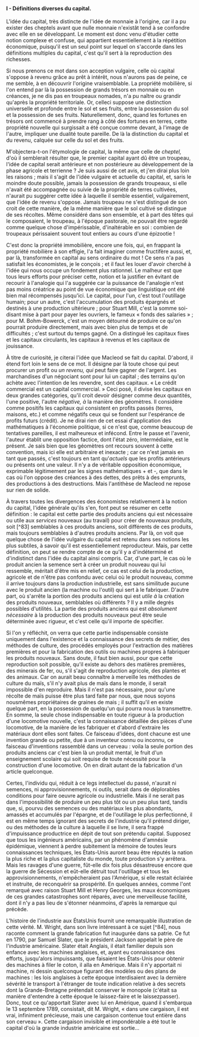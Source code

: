 #### I - Définitions diverses du capital.

L'idée du capital, très distincte de l'idée de monnaie à l'origine, car il a pu exister des cheptels avant que nulle monnaie n'existât tend à se confondre avec elle en se développant. Le moment est donc venu d'étudier cette notion complexe et confuse, qui appartient essentiellement à la répétition économique, puisqu'il est un seul point sur lequel on s'accorde dans les définitions multiples du capital, c'est qu'il sert à la reproduction des richesses.

Si nous prenons ce mot dans son acception vulgaire, celle où capital s'oppose à revenu grâce au prêt à intérêt, nous n'aurons pas de peine, ce me semble, à en découvrir l'origine vraisemblable. La propriété mobilière, si l'on entend par là la possession de grands trésors en monnaie ou en créances, je ne dis pas en troupeaux nomades, n'a pu naître ou grandir qu'après la propriété territoriale. Or, celleci suppose une distinction universelle et profonde entre le sol et ses fruits, entre la possession du sol et la possession de ses fruits. Naturellement, donc, quand les fortunes en trésors ont commencé à prendre rang à côté des fortunes en terres, cette propriété nouvelle qui surgissait a été conçue comme devant, à l'image de l'autre, impliquer une dualité toute pareille. De là la distinction du capital et du revenu, calquée sur celle du sol et des fruits.

M'objectera-t-on l'étymologie de capital, la même que celle de _cheptel,_ d'où il semblerait résulter que, le premier capital ayant dû être un troupeau, l'idée de capital serait antérieure et non postérieure au développement de la phase agricole et terrienne ? Je suis aussi de cet avis, et j'en dirai plus loin les raisons ; mais il s'agit de l'idée vulgaire et actuelle du capital, et, saris le moindre doute possible, jamais la possession de grands troupeaux, si elle n'avait été accompagnée ou suivie de la propriété de terres cultivées, n'aurait pu suggérer cette idée à laquelle il semble essentiel, vulgairement, que l'idée de revenu s'oppose. Jamais troupeau ne s'est distingué de son croit de cette manière, de la même manière que le sol cultivé se distingue de ses récoltes. Même considéré dans son ensemble, et à part des têtes qui le composaient, le troupeau, à l'époque pastorale, ne pouvait être regardé comme quelque chose d'impérissable, d'inaltérable en soi : combien de troupeaux périssaient souvent tout entiers au cours d'une épizootie !

C'est donc la propriété immobilière, encore une fois, qui, en frappant la propriété mobilière à son effigie, l'a fait imaginer comme fructifère aussi, et, par là, transformée en capital au sens ordinaire du mot ! Ce sens n'a pas satisfait les économistes, je le conçois ; et il faut les louer d'avoir cherché à l'idée qui nous occupe un fondement plus rationnel. Le malheur est que tous leurs efforts pour préciser cette, notion et la justifier en évitant de recourir à l'analogie qui l'a suggérée car la puissance de l'analogie n'est pas moins créatrice au point de vue économique que linguistique ont été bien mal récompensés jusqu'ici. Le capital, pour l'un, c'est tout l'outillage humain; pour un autre, c'est l'accumulation des produits épargnés et destinés à une production ultérieure ; pour Stuart Mill, c'est la somme soi-disant mise à part pour payer les ouvriers, le fameux « fonds des salaries » ; pour M. Bohm-Bowerck, c'est un moyen détourné de produire ce qu'on pourrait produire directement, mais avec bien plus de temps et de difficultés ; c'est surtout du temps gagné. On a distingué les capitaux fixes et les capitaux circulants, les capitaux à revenus et les capitaux de jouissance.

À titre de curiosité, je citerai l'idée que Macleod se fait du capital. D'abord, il étend fort loin le sens de ce mot. Il désigne par là toute chose qui peut procurer un profit ou _un revenu, qui_ peut faire gagner de l'argent. Les marchandises d'un négociant sont pour lui un capital ; des terrains qu'on achète avec l'intention de les revendre, sont des capitaux. « Le crédit commercial est un capital commercial. » Ceci posé, il divise les capitaux en deux grandes catégories, qu'il croit devoir désigner comme deux quantités, l'une positive, l'autre _négative, à_ la manière des géomètres. Il considère comme positifs les capitaux qui consistent en profits passés (terres, maisons, etc.) et comme négatifs ceux qui se fondent sur l'espérance de profits futurs (crédit). Je ne dirai rien de cet essai d'application des mathématiques à l'économie politique, si ce n'est que, comme beaucoup de tentatives pareilles, il est malheureux et infécond. Entre le passe et l'avenir, l'auteur établit une opposition factice, dont l'état zéro, intermédiaire, est le présent. Je sais bien que les géomètres ont recours souvent à cette convention, mais ici elle est arbitraire et inexacte ; car ce n'est jamais en tant que passés, c'est toujours en tant qu'_actuels_ que les profits antérieurs ou présents ont une valeur. Il n'y a de véritable opposition économique, exprimable légitimement par les signes mathématiques + et -, que dans le cas où l'on oppose des créances à des dettes, des prêts à des emprunts, des productions à des destructions. Mais l'antithèse de Macleod ne repose sur rien de solide.

À travers toutes les divergences des économistes relativement à la notion du capital, l'idée générale qu'ils s'en, font peut se résumer en cette définition : le capital est cette partie des produits anciens qui est nécessaire ou utile aux _services_ nouveaux (au travail) pour créer de nouveaux produits, soit [^83] semblables à ces produits anciens, soit différents de ces produits, mais toujours semblables à d'autres produits anciens. Par là, on voit que quelque chose de l'idée vulgaire du capital est retenu dans ses notions les plus subtiles, à savoir qu'il est essentiellement reproducteur. Mais, par cette définition, on peut se rendre compte de ce qu'il y a d'indéterminé et d'indistinct dans l'idée du capital ainsi compris. Car, d'une part, le cas où le produit ancien la semence sert à créer un produit nouveau qui lui ressemble, méritait d'être mis en relief, ce cas est celui de la production, agricole et de n'être pas confondu avec celui où le produit nouveau, comme il arrive toujours dans la production industrielle, est sans similitude aucune avec le produit ancien (la machine ou l'outil) qui sert à le fabriquer. D'autre part, où s'arrête la portion des produits anciens qui est _utile à_ la création des produits nouveaux, semblables où différents ? Il y a mille degrés possibles d'utilités. La partie des produits anciens qui est _absolument nécessaire_ à la production des produits nouveaux peut être seule déterminée avec rigueur, et c'est celle qu'il importe de spécifier.

Si l'on y réfléchit, on verra que cette partie indispensable consiste uniquement dans l'existence et la connaissance des secrets de métier, des méthodes de culture, des procédés employés pour l'extraction des matières premières et pour la fabrication des outils ou machines propres à fabriquer les produits nouveaux. Sans doute, il faut bien aussi, pour que cette reproduction soit possible, qu'il existe au dehors des matières premières, des minerais de fer, ou, s'il s'agit de reproduction agricole, des plantes et des animaux. Car on aurait beau connaître à merveille les méthodes de culture du maïs, s'il n'y avait plus de maïs dans le monde, il serait impossible d'en reproduire. Mais il n'est pas nécessaire, pour qu'une récolte de maïs puisse être plus tard faite par nous, que nous soyons nousmêmes propriétaires de graines de mais ; il suffit qu'il en existe quelque part, en la possession de quelqu'un qui pourra nous la transmettre. En somme, la seule chose indispensable en toute rigueur à la production d'une locomotive nouvelle, c'est la connaissance détaillée des pièces d'une locomotive, de la manière de les fabriquer et d'abord d'extraire les matériaux dont elles sont faites. Ce faisceau d'idées, dont chacune est une invention grande ou petite, due à un inventeur connu ou inconnu, ce faisceau d'inventions rassemblé dans un cerveau : voila la seule portion des produits anciens car c'est bien là un produit mental, le fruit d'un enseignement scolaire qui soit requise de toute nécessité pour la construction d'une locomotive. On en dirait autant de la fabrication d'un article quelconque.

Certes, l'individu qui, réduit à ce legs intellectuel du passé, n'aurait ni semences, ni approvisionnements, ni outils, serait dans de déplorables conditions pour faire oeuvre agricole ou industrielle. Mais il ne serait pas dans l'impossibilité de produire un peu plus tôt ou un peu plus tard, tandis que, si, pourvu des semences ou des matériaux les plus abondants, amassés et accumulés par l'épargne, et de l'outillage le plus perfectionné, il est en même temps ignorant des secrets de l'industrie qu'il prétend diriger, ou des méthodes de la culture à laquelle il se livre, il sera frappé d'impuissance productrice en dépit de tout son prétendu capital. Supposez que tous les ingénieurs américains, par un phénomène d'amnésie épidémique, viennent à perdre subitement la mémoire de toutes leurs connaissances techniques, les États-Unis auront beau être réputés la nation la plus riche et la plus capitaliste du monde, toute production s'y arrêtera. Mais les ravages d'une guerre, fût-elle dix fois plus désastreuse encore que la guerre de Sécession et eût-elle détruit tout l'outillage et tous les approvisionnements, n'empêcheraient pas l'Amérique, si elle restait éclairée et instruite, de reconquérir sa prospérité. En quelques années, comme l'ont remarqué avec raison Stuart Mill et Henry Georges, les maux économiques de ces grandes catastrophes sont réparés, avec une merveilleuse facilité, dont il n'y a pas lieu de s'étonner néanmoins, d'après la remarque qui précède.

L'histoire de l'industrie aux ÉtatsUnis fournit une remarquable illustration de cette vérité. M. Wright, dans son livre intéressant à ce sujet [^84], nous raconte comment la grande fabrication fut inaugurée dans sa patrie. Ce fut en 1790, par Samuel Slater, que le président Jackson appelait le père de l'industrie américaine. Slater était Anglais, il était familier depuis son enfance avec les machines anglaises, et, ayant eu connaissance des efforts, jusqu'alors impuissants, que faisaient les États-Unis pour obtenir des machines à filer le coton, il alla en Amérique. Mais il n'y apportait ni machine, ni dessin quelconque figurant des modèles ou des plans de machines : les lois anglaises à cette époque interdisaient avec la dernière sévérité le transport à l'étranger de toute indication relative à des secrets dont la Grande-Bretagne prétendait conserver le monopole (c'était sa manière d'entendre à cette époque le laissez-faire et le laissezpasser). Donc, tout ce qu'apportait Slater avec lui en Amérique, quand il s'embarqua le 13 septembre 1789, consistait, dit M. Wright, « dans une cargaison, il est vrai, infiniment précieuse, mais une cargaison contenue tout entière dans son cerveau ». Cette cargaison invisible et impondérable a été tout le capital d'où la grande industrie américaine est sortie...

